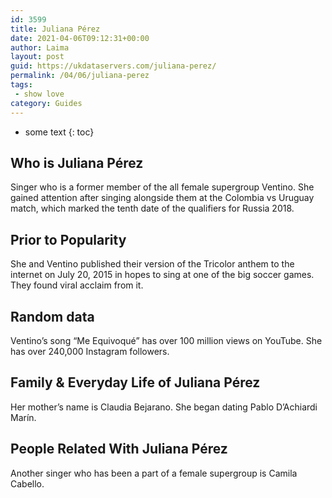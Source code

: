 ```yaml
---
id: 3599
title: Juliana Pérez
date: 2021-04-06T09:12:31+00:00
author: Laima
layout: post
guid: https://ukdataservers.com/juliana-perez/
permalink: /04/06/juliana-perez
tags:
 - show love
category: Guides
---
```


* some text
{: toc}


## Who is Juliana Pérez
                  
                  
                  
Singer who is a former member of the all female supergroup Ventino. She gained attention after singing alongside them at the Colombia vs Uruguay match, which marked the tenth date of the qualifiers for Russia 2018. 
                  
              
            
              
            
                
                
                
## Prior to Popularity
                  
                  
                  
She and Ventino published their version of the Tricolor anthem to the internet on July 20, 2015 in hopes to sing at one of the big soccer games. They found viral acclaim from it. 
                  
              
            
              
            
                
                
                
## Random data
                  
                  
                  
Ventino&#8217;s song &#8220;Me Equivoqué&#8221; has over 100 million views on YouTube. She has over 240,000 Instagram followers. 
                  
              
            
              
            
                
                
                
## Family & Everyday Life of Juliana Pérez
                  
                  
                  
Her mother&#8217;s name is Claudia Bejarano. She began dating Pablo D&#8217;Achiardi Marín. 
                  
              
            
              
            
                
                
                
## People Related With Juliana Pérez
                  
                  
                  
Another singer who has been a part of a female supergroup is Camila Cabello. 
                  
              
            
              
            
                
              
            
              
              
            
            
              
            
          
          
          